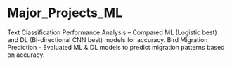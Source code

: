 # Major_Projects_ML
Text Classification Performance Analysis – Compared ML (Logistic best) and DL (Bi-directional CNN best) models for accuracy. Bird Migration Prediction – Evaluated ML &amp; DL models to predict migration patterns based on accuracy.
